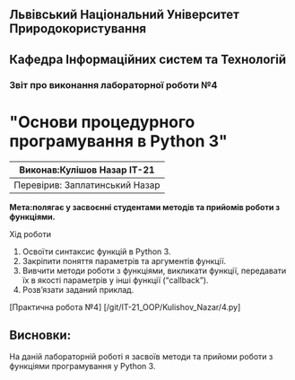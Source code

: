 ## Львівський Національний Університет Природокористування
## Кафедра Інформаційних систем та Технологій



### Звіт про виконання лабораторної роботи №4
# "Основи процедурного програмування в Python 3"



| Виконав:Кулішов Назар ІТ-21 |
|----------------------------------------------|
| Перевірив: Заплатинський Назар              |




**Мета:полягає у засвоєнні студентами методів та прийомів роботи
з функціями.**


Хід роботи

1. Освоїти синтаксис функцій в Python 3.
2. Закріпити поняття параметрів та аргументів функції.
3. Вивчити методи роботи з функціями, викликати функції, передавати їх
в якості параметрів у інші функції (“callback”).
4. Розв’язати заданий приклад.


[Практична робота №4] [/git/IT-21_OOP/Kulishov_Nazar/4.py]

## Висновки: 

На даній лабораторній роботі я засвоїв методи та прийоми роботи з функціями програмування у Python 3.
